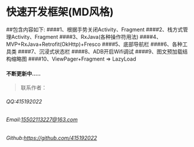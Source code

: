 # 快速开发框架(MD风格)
##包含内容如下:
####1、根据手势关闭Activity、Fragment
####2、栈方式管理Activity、Fragment
####3、RxJava(各种操作符用法)
####4、MVP+RxJava+Retrofit(OkHttp)+Fresco
####5、底部导航栏
####6、各种工具类
####7、沉浸式状态栏
####8、ADB开启Wifi调试 
####9、图文预加载结构缩略图
####10、ViewPager+Fragment => LazyLoad
####    不断更新中.....
>联系作者： 
###### QQ:415192022
###### Email:15502113227@163.com
###### Github:https://github.com/415192022
